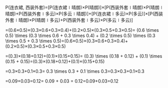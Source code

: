 P(连衣裙, 西装外套)=[P(连衣裙∣晴朗)×P(晴朗)]×[P(西装外套∣晴朗)×P(晴朗∣晴朗)+P(西装外套∣多云)×P(多云∣晴朗)]+[P(连衣裙∣多云)×P(多云)]×[P(西装外套∣晴朗)×P(晴朗∣多云)+P(西装外套∣多云)×P(多云∣多云)]

=(0.6×0.5)×(0.3×0.6+0.3×0.4)+(0.2×0.5)×(0.3×0.5+0.3×0.5)= (0.6 \times 0.5) \times (0.3 \times 0.6 + 0.3 \times 0.4) + (0.2 \times 0.5) \times (0.3 \times 0.5 + 0.3 \times 0.5)=(0.6×0.5)×(0.3×0.6+0.3×0.4)+(0.2×0.5)×(0.3×0.5+0.3×0.5)

=(0.3)×(0.18+0.12)+(0.1)×(0.15+0.15)= (0.3) \times (0.18 + 0.12) + (0.1) \times (0.15 + 0.15)=(0.3)×(0.18+0.12)+(0.1)×(0.15+0.15)

=0.3×0.3+0.1×0.3= 0.3 \times 0.3 + 0.1 \times 0.3=0.3×0.3+0.1×0.3

=0.09+0.03=0.12= 0.09 + 0.03 = 0.12=0.09+0.03=0.12